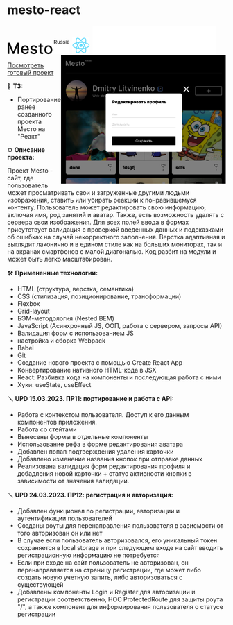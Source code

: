 # mesto-react

![logo_white](src/images/logo/logo_black.png)&ensp;<img src="https://github.com/devicons/devicon/blob/master/icons/react/react-original.svg" width="40px">&ensp;![logo_black](src/images/logo/logo.svg)
<img src="https://github.com/ds-sev/mesto-react/blob/main/src/images/mesto-react_preview.png" width="380px" align="right">


[Посмотреть готовый проект](https://ds-sev.github.io/mesto-react/)

📝 **ТЗ:**

* Портирование ранее созданного проекта Место на "Реакт"

⚙️ **Описание проекта:**

Проект Mesto - сайт, где пользователь может просматривать свои и загруженные другими людьми изображения, ставить или
убирать реакции к понравившемуся контенту. Пользователь может редактировать свою информацию, включая имя, род занятий
и аватар. Также, есть возможность удалять с сервера свои изображения. Для всех полей ввода в формах присутствует
валидация с проверкой введенных данных и подсказками об ошибках на случай некорректного заполнения. Верстка адаптивная
и выглядит лаконично и в едином стиле как на больших мониторах, так и на экранах смартфонов с малой диагональю. Код разбит на модули
и может быть легко масштабирован.

🛠️ **Примененные технологии:**

* HTML (структура, верстка, семантика)
* CSS (стилизация, позиционирование, трансформации)
* Flexbox
* Grid-layout
* БЭМ-методология (Nested BEM)
* JavaScript (Асинхронный JS, ООП, работа с сервером, запросы API)
* Валидация форм с использованием JS
* настройка и сборка Webpack
* Babel
* Git
* Создание нового проекта с помощью Create React App
* Конвертирование нативного HTML-кода в JSX
* React: Разбивка кода на компоненты и последующая работа с ними
* Хуки: useState, useEffect

🪛 **UPD 15.03.2023. ПР11: портирование и работа с API:**
* Работа с контекстом пользователя. Доступ к его данным компонентов приложения.
* Работа со стейтами
* Вынесены формы в отдельные компоненты
* Использование рефа в форме редактирования аватара
* Добавлен попап подтверждения удаления карточки
* Добавлено изменение названия кнопок при отправке данных
* Реализована валидация форм редактирования профиля и добадления новой карточки + статус активности кнопки в зависимости от значения валидации.

🪛 **UPD 24.03.2023. ПР12: регистрация и авторизация:**
* Добавлен функционал по регистрации, авторизации и аутентификации пользователей
* Созданы роуты для перенаправления пользователя в зависмости от того авторизован он или нет
* В случае если пользователь авторизовался, его уникальный токен сохраняется в local storage и при следующем входе на сайт вводить регистрационную информацию не потребуется
* Если при входе на сайт пользователь не авторизован, он перенаправляется на страницу регистрации, где может либо создать новую учетную запить, либо авторизоваться с существующей
* Добавлены компоненты Login и Register для авторизации и регистрации соответственно, НОС ProtectedRoute для защиты роута "/", а также компонент для информирования пользователя о статусе регистрации




